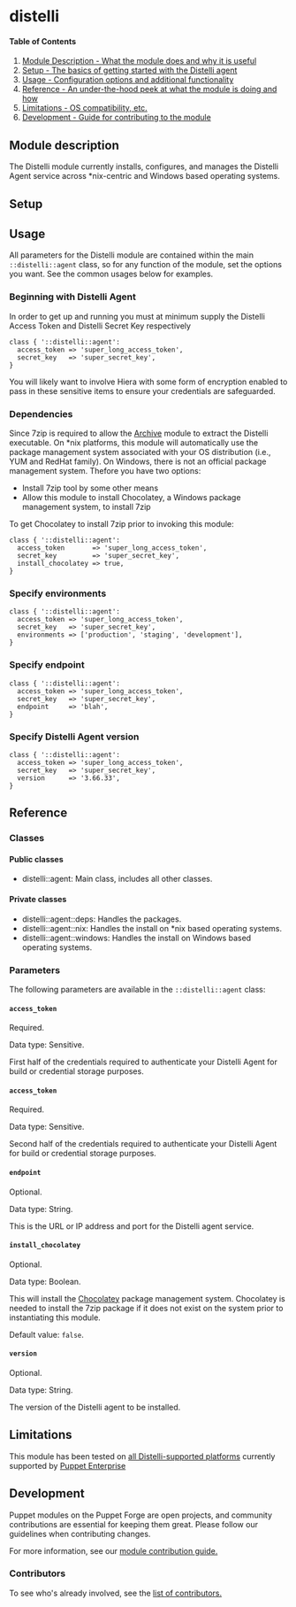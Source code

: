 # distelli

#### Table of Contents


1. [Module Description - What the module does and why it is useful](#module-description)
1. [Setup - The basics of getting started with the Distelli agent](#setup)
1. [Usage - Configuration options and additional functionality](#usage)
1. [Reference - An under-the-hood peek at what the module is doing and how](#reference)
1. [Limitations - OS compatibility, etc.](#limitations)
1. [Development - Guide for contributing to the module](#development)


## Module description

The Distelli module currently installs, configures, and manages the Distelli Agent service across \*nix-centric and Windows based operating systems.

## Setup

## Usage

All parameters for the Distelli module are contained within the main `::distelli::agent` class, so for any function of the module, set the options you want. See the common usages below for examples.

### Beginning with Distelli Agent

In order to get up and running you must at minimum supply the Distelli Access Token and Distelli Secret Key respectively

```puppet
class { '::distelli::agent':
  access_token => 'super_long_access_token',
  secret_key   => 'super_secret_key',
}
```

You will likely want to involve Hiera with some form of encryption enabled to pass in these sensitive items to ensure your credentials are safeguarded.

### Dependencies

Since 7zip is required to allow the [Archive](https://forge.puppet.com/puppet/archive) module to extract the Distelli executable.  On \*nix platforms, this module will automatically use the package management system associated with your OS distribution (i.e., YUM and RedHat family).  On Windows, there is not an official package management system.  Thefore you have two options:
- Install 7zip tool by some other means
- Allow this module to install Chocolatey, a Windows package management system, to install 7zip

To get Chocolatey to install 7zip prior to invoking this module:

```puppet
class { '::distelli::agent':
  access_token       => 'super_long_access_token',
  secret_key         => 'super_secret_key',
  install_chocolatey => true,
}
```

### Specify environments

```puppet
class { '::distelli::agent':
  access_token => 'super_long_access_token',
  secret_key   => 'super_secret_key',
  environments => ['production', 'staging', 'development'],
}
```

### Specify endpoint

```puppet
class { '::distelli::agent':
  access_token => 'super_long_access_token',
  secret_key   => 'super_secret_key',
  endpoint     => 'blah',
}
```

### Specify Distelli Agent version

```puppet
class { '::distelli::agent':
  access_token => 'super_long_access_token',
  secret_key   => 'super_secret_key',
  version      => '3.66.33',
}
```

## Reference

### Classes

#### Public classes

* distelli::agent: Main class, includes all other classes.

#### Private classes

* distelli::agent::deps:    Handles the packages.
* distelli::agent::nix:     Handles the install on \*nix based operating systems.
* distelli::agent::windows: Handles the install on Windows based operating systems.

### Parameters

The following parameters are available in the `::distelli::agent` class:

#### `access_token`

Required.

Data type: Sensitive.

First half of the credentials required to authenticate your Distelli Agent for build or credential storage purposes.

#### `access_token`

Required.

Data type: Sensitive.

Second half of the credentials required to authenticate your Distelli Agent for build or credential storage purposes.

#### `endpoint`

Optional.

Data type: String.

This is the URL or IP address and port for the Distelli agent service.

#### `install_chocolatey`

Optional.

Data type: Boolean.

This will install the [Chocolatey](https://chocolatey.org/) package management system.  Chocolatey is needed to install the 7zip package if it does not exist on the system prior to instantiating this module.

Default value: `false`.

#### `version`

Optional.

Data type: String.

The version of the Distelli agent to be installed.

## Limitations

This module has been tested on [all Distelli-supported platforms](https://www.distelli.com/docs/agent/installing-the-distelli-agent/) currently supported by [Puppet Enterprise](https://docs.puppet.com/pe/latest/sys_req_os.html#puppet-agent-platforms)

## Development

Puppet modules on the Puppet Forge are open projects, and community contributions are essential for keeping them great. Please follow our guidelines when contributing changes.

For more information, see our [module contribution guide.](https://docs.puppetlabs.com/forge/contributing.html)

### Contributors

To see who's already involved, see the [list of contributors.](https://github.com/abrader/distelli-agent/graphs/contributors)
